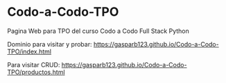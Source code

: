 # Codo-a-Codo-TPO

Pagina Web para TPO del curso Codo a Codo Full Stack Python

Dominio para visitar y probar: https://gasparb123.github.io/Codo-a-Codo-TPO/index.html

Para visitar CRUD: https://gasparb123.github.io/Codo-a-Codo-TPO/productos.html
